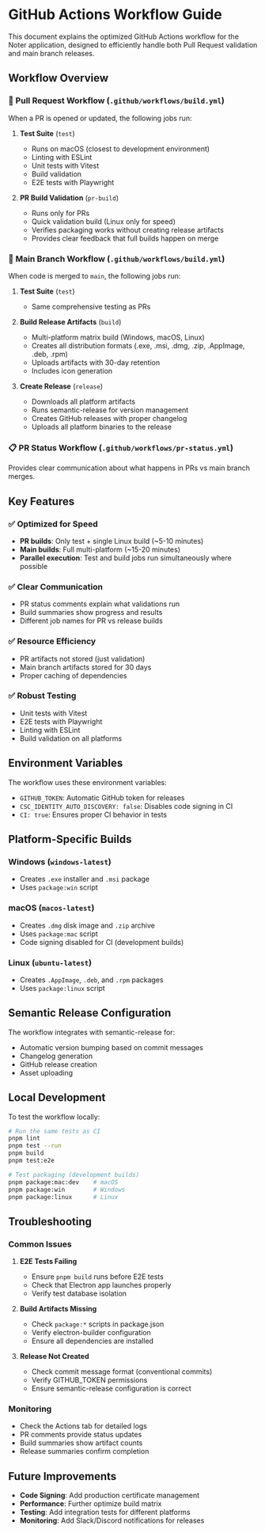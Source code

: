 # GitHub Actions Workflow Guide

This document explains the optimized GitHub Actions workflow for the Noter application, designed to efficiently handle both Pull Request validation and main branch releases.

## Workflow Overview

### 🔄 Pull Request Workflow (`.github/workflows/build.yml`)

When a PR is opened or updated, the following jobs run:

1. **Test Suite** (`test`)
   - Runs on macOS (closest to development environment)
   - Linting with ESLint
   - Unit tests with Vitest
   - Build validation
   - E2E tests with Playwright

2. **PR Build Validation** (`pr-build`) 
   - Runs only for PRs
   - Quick validation build (Linux only for speed)
   - Verifies packaging works without creating release artifacts
   - Provides clear feedback that full builds happen on merge

### 🚀 Main Branch Workflow (`.github/workflows/build.yml`)

When code is merged to `main`, the following jobs run:

1. **Test Suite** (`test`)
   - Same comprehensive testing as PRs

2. **Build Release Artifacts** (`build`)
   - Multi-platform matrix build (Windows, macOS, Linux)
   - Creates all distribution formats (.exe, .msi, .dmg, .zip, .AppImage, .deb, .rpm)
   - Uploads artifacts with 30-day retention
   - Includes icon generation

3. **Create Release** (`release`)
   - Downloads all platform artifacts
   - Runs semantic-release for version management
   - Creates GitHub releases with proper changelog
   - Uploads all platform binaries to the release

### 📋 PR Status Workflow (`.github/workflows/pr-status.yml`)

Provides clear communication about what happens in PRs vs main branch merges.

## Key Features

### ✅ Optimized for Speed
- **PR builds**: Only test + single Linux build (~5-10 minutes)
- **Main builds**: Full multi-platform (~15-20 minutes)
- **Parallel execution**: Test and build jobs run simultaneously where possible

### ✅ Clear Communication
- PR status comments explain what validations run
- Build summaries show progress and results
- Different job names for PR vs release builds

### ✅ Resource Efficiency
- PR artifacts not stored (just validation)
- Main branch artifacts stored for 30 days
- Proper caching of dependencies

### ✅ Robust Testing
- Unit tests with Vitest
- E2E tests with Playwright
- Linting with ESLint
- Build validation on all platforms

## Environment Variables

The workflow uses these environment variables:

- `GITHUB_TOKEN`: Automatic GitHub token for releases
- `CSC_IDENTITY_AUTO_DISCOVERY: false`: Disables code signing in CI
- `CI: true`: Ensures proper CI behavior in tests

## Platform-Specific Builds

### Windows (`windows-latest`)
- Creates `.exe` installer and `.msi` package
- Uses `package:win` script

### macOS (`macos-latest`) 
- Creates `.dmg` disk image and `.zip` archive
- Uses `package:mac` script
- Code signing disabled for CI (development builds)

### Linux (`ubuntu-latest`)
- Creates `.AppImage`, `.deb`, and `.rpm` packages
- Uses `package:linux` script

## Semantic Release Configuration

The workflow integrates with semantic-release for:
- Automatic version bumping based on commit messages
- Changelog generation
- GitHub release creation
- Asset uploading

## Local Development

To test the workflow locally:

```bash
# Run the same tests as CI
pnpm lint
pnpm test --run
pnpm build
pnpm test:e2e

# Test packaging (development builds)
pnpm package:mac:dev    # macOS
pnpm package:win        # Windows  
pnpm package:linux      # Linux
```

## Troubleshooting

### Common Issues

1. **E2E Tests Failing**
   - Ensure `pnpm build` runs before E2E tests
   - Check that Electron app launches properly
   - Verify test database isolation

2. **Build Artifacts Missing**
   - Check `package:*` scripts in package.json
   - Verify electron-builder configuration
   - Ensure all dependencies are installed

3. **Release Not Created**
   - Check commit message format (conventional commits)
   - Verify GITHUB_TOKEN permissions
   - Ensure semantic-release configuration is correct

### Monitoring

- Check the Actions tab for detailed logs
- PR comments provide status updates
- Build summaries show artifact counts
- Release summaries confirm completion

## Future Improvements

- **Code Signing**: Add production certificate management
- **Performance**: Further optimize build matrix
- **Testing**: Add integration tests for different platforms
- **Monitoring**: Add Slack/Discord notifications for releases
